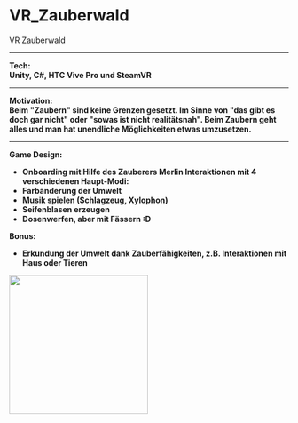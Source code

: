 # VR_Zauberwald
VR Zauberwald
___________________________________
<b>Tech:<b></br>
Unity, C#, HTC Vive Pro und SteamVR

___________________________________

Motivation: </br>
Beim "Zaubern" sind keine Grenzen gesetzt. Im Sinne von "das gibt es doch gar nicht" oder "sowas ist nicht realitätsnah". Beim Zaubern geht alles und man hat unendliche Möglichkeiten etwas umzusetzen.
___________________________________

Game Design:
- Onboarding mit Hilfe des Zauberers Merlin
Interaktionen mit 4 verschiedenen Haupt-Modi:
- Farbänderung der Umwelt
- Musik spielen (Schlagzeug, Xylophon)
- Seifenblasen erzeugen
- Dosenwerfen, aber mit Fässern :D

Bonus:
- Erkundung der Umwelt dank Zauberfähigkeiten, z.B. Interaktionen mit Haus oder Tieren

<!-- ![](Zauberwald.gif) -->

<img src="Zauberwald_compressed.gif" width="250" height="250"/>
